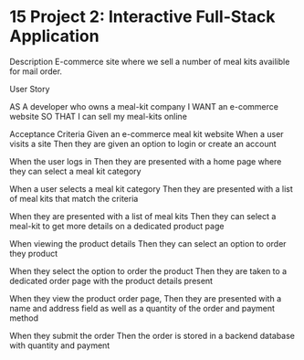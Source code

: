 # 15 Project 2: Interactive Full-Stack Application

Description
E-commerce site where we sell a number of meal kits availible for mail order.

User Story

AS A developer who owns a meal-kit company
I WANT an e-commerce website
SO THAT I can sell my meal-kits online

Acceptance Criteria
Given an e-commerce meal kit website
When a user visits a site
Then they are given an option to login or create an account

When the user logs in
Then they are presented with a home page where they can select a meal kit category

When a user selects a meal kit category
Then they are presented with a list of meal kits that match the criteria

When they are presented with a list of meal kits
Then they can select a meal-kit to get more details on a dedicated product page

When viewing the product details
Then they can select an option to order they product

When they select the option to order the product
Then they are taken to a dedicated order page with the product details present

When they view the product order page,
Then they are presented with a name and address field as well as a quantity of the order and payment method

When they submit the order
Then the order is stored in a backend database with quantity and payment

